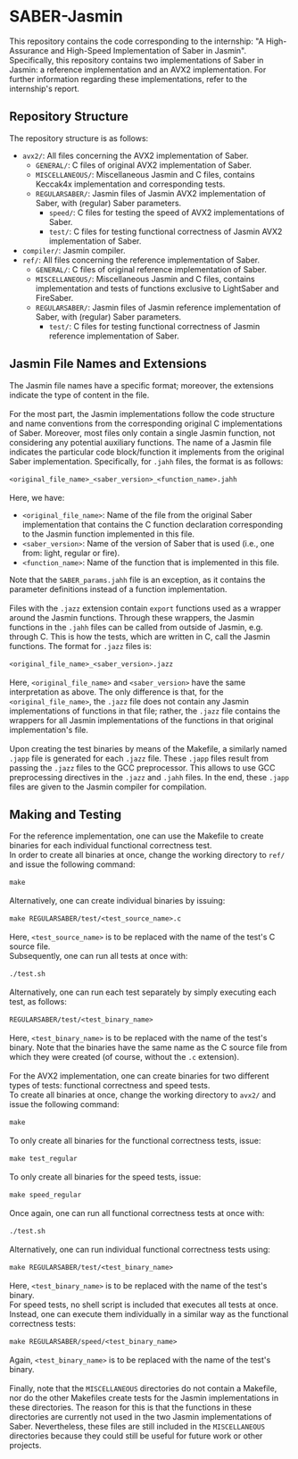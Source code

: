 # SABER-Jasmin
This repository contains the code corresponding to the internship: "A High-Assurance and High-Speed Implementation of Saber in Jasmin".
Specifically, this repository contains two implementations of Saber in Jasmin: a reference implementation and an AVX2 implementation.
For further information regarding these implementations, refer to the internship's report.

## Repository Structure
The repository structure is as follows:
* `avx2/`: All files concerning the AVX2 implementation of Saber.
  * `GENERAL/`: C files of original AVX2 implementation of Saber.
  * `MISCELLANEOUS/`: Miscellaneous Jasmin and C files, contains Keccak4x implementation and corresponding tests.
  * `REGULARSABER/`: Jasmin files of Jasmin AVX2 implementation of Saber, with (regular) Saber parameters.
    * `speed/`: C files for testing the speed of AVX2 implementations of Saber.
    * `test/`: C files for testing functional correctness of Jasmin AVX2 implementation of Saber.
* `compiler/`: Jasmin compiler.
* `ref/`: All files concerning the reference implementation of Saber.
  * `GENERAL/`: C files of original reference implementation of Saber.
  * `MISCELLANEOUS/`: Miscellaneous Jasmin and C files, contains implementation and tests of functions exclusive to LightSaber and FireSaber.
  * `REGULARSABER/`: Jasmin files of Jasmin reference implementation of Saber, with (regular) Saber parameters.
    * `test/`: C files for testing functional correctness of Jasmin reference implementation of Saber.

## Jasmin File Names and Extensions
The Jasmin file names have a specific format; moreover, the extensions indicate the type of content in the file.\
\
For the most part, the Jasmin implementations follow the code structure and name conventions from the corresponding original C implementations of Saber. Moreover, most files only contain a single Jasmin function, not considering any potential auxiliary functions. The name of a Jasmin file indicates the particular code block/function it implements from the original Saber implementation. Specifically, for `.jahh` files, the format is as follows:\
\
`<original_file_name>_<saber_version>_<function_name>.jahh`\
\
Here, we have:
* `<original_file_name>`: Name of the file from the original Saber implementation that contains the C function declaration corresponding to the Jasmin function implemented in this file.
* `<saber_version>`: Name of the version of Saber that is used (i.e., one from: light, regular or fire).
* `<function_name>`: Name of the function that is implemented in this file.

Note that the `SABER_params.jahh` file is an exception, as it contains the parameter definitions instead of a function implementation.\
\
Files with the `.jazz` extension contain `export` functions used as a wrapper around the Jasmin functions. Through these wrappers, the Jasmin functions in the `.jahh` files can be called from outside of Jasmin, e.g. through C. This is how the tests, which are written in C, call the Jasmin functions. The format for `.jazz` files is:\
\
`<original_file_name>_<saber_version>.jazz`\
\
Here, `<original_file_name>` and `<saber_version>` have the same interpretation as above. The only difference is that, for the `<original_file_name>`, the `.jazz` file does not contain any Jasmin implementations of functions in that file; rather, the `.jazz` file contains the wrappers for all Jasmin implementations of the functions in that original implementation's file.\
\
Upon creating the test binaries by means of the Makefile, a similarly named `.japp` file is generated for each `.jazz` file. These `.japp` files result from passing the `.jazz` files to the GCC preprocessor. This allows to use GCC preprocessing directives in the `.jazz` and `.jahh` files. In the end, these `.japp` files are given to the Jasmin compiler for compilation.

## Making and Testing
For the reference implementation, one can use the Makefile to create binaries for each individual functional correctness test.\
In order to create all binaries at once, change the working directory to `ref/` and issue the following command:\
\
`make`\
\
Alternatively, one can create individual binaries by issuing:\
\
`make REGULARSABER/test/<test_source_name>.c`\
\
Here, `<test_source_name>` is to be replaced with the name of the test's C source file.\
Subsequently, one can run all tests at once with:\
\
`./test.sh`\
\
Alternatively, one can run each test separately by simply executing each test, as follows:\
\
`REGULARSABER/test/<test_binary_name>`\
\
Here, `<test_binary_name>` is to be replaced with the name of the test's binary. Note that the binaries have the same name as the C source file from which they were created (of course, without the `.c` extension).\
\
For the AVX2 implementation, one can create binaries for two different types of tests: functional correctness and speed tests.\
To create all binaries at once, change the working directory to `avx2/` and issue the following command:\
\
`make`\
\
To only create all binaries for the functional correctness tests, issue:\
\
`make test_regular`\
\
To only create all binaries for the speed tests, issue:\
\
`make speed_regular`\
\
Once again, one can run all functional correctness tests at once with:\
\
`./test.sh`\
\
Alternatively, one can run individual functional correctness tests using:\
\
`make REGULARSABER/test/<test_binary_name>`\
\
Here, `<test_binary_name>` is to be replaced with the name of the test's binary.\
For speed tests, no shell script is included that executes all tests at once.\
Instead, one can execute them individually in a similar way as the functional correctness tests:\
\
`make REGULARSABER/speed/<test_binary_name>`\
\
Again, `<test_binary_name>` is to be replaced with the name of the test's binary.\
\
Finally, note that the `MISCELLANEOUS` directories do not contain a Makefile, nor do the other Makefiles create tests for the Jasmin implementations in these directories. The reason for this is that the functions in these directories are currently not used in the two Jasmin implementations of Saber. Nevertheless, these files are still included in the `MISCELLANEOUS` directories because they could still be useful for future work or other projects.

